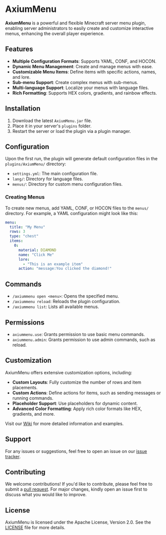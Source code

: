 # AxiumMenu

**AxiumMenu** is a powerful and flexible Minecraft server menu plugin, enabling server administrators to easily create and customize interactive menus, enhancing the overall player experience.

## Features

- **Multiple Configuration Formats**: Supports YAML, CONF, and HOCON.
- **Dynamic Menu Management**: Create and manage menus with ease.
- **Customizable Menu Items**: Define items with specific actions, names, and lore.
- **Sub-menu Support**: Create complex menus with sub-menus.
- **Multi-language Support**: Localize your menus with language files.
- **Rich Formatting**: Supports HEX colors, gradients, and rainbow effects.

## Installation

1. Download the latest `AxiumMenu.jar` file.
2. Place it in your server's `plugins` folder.
3. Restart the server or load the plugin via a plugin manager.

## Configuration

Upon the first run, the plugin will generate default configuration files in the `plugins/AxiumMenu/` directory:

- `settings.yml`: The main configuration file.
- `lang/`: Directory for language files.
- `menus/`: Directory for custom menu configuration files.

### Creating Menus

To create new menus, add YAML, CONF, or HOCON files to the `menus/` directory. For example, a YAML configuration might look like this:

```yaml
menu:
  title: "My Menu"
  rows: 3
  type: "chest"
  items:
    0:
      material: DIAMOND
      name: "Click Me"
      lore:
        - "This is an example item"
      action: "message:You clicked the diamond!"
```

## Commands

- `/axiummenu open <menu>`: Opens the specified menu.
- `/axiummenu reload`: Reloads the plugin configuration.
- `/axiummenu list`: Lists all available menus.

## Permissions

- `axiummenu.use`: Grants permission to use basic menu commands.
- `axiummenu.admin`: Grants permission to use admin commands, such as reload.

## Customization

AxiumMenu offers extensive customization options, including:

- **Custom Layouts**: Fully customize the number of rows and item placements.
- **Custom Actions**: Define actions for items, such as sending messages or running commands.
- **Placeholder Support**: Use placeholders for dynamic content.
- **Advanced Color Formatting**: Apply rich color formats like HEX, gradients, and more.

Visit our [Wiki](https://github.com/Artaphy/AxiumMenu/wiki) for more detailed information and examples.

## Support

For any issues or suggestions, feel free to open an issue on our [issue tracker](https://github.com/Artaphy/AxiumMenu/issues).

## Contributing

We welcome contributions! If you'd like to contribute, please feel free to submit a [pull request](https://github.com/Artaphy/AxiumMenu/pulls). For major changes, kindly open an issue first to discuss what you would like to improve.

## License

AxiumMenu is licensed under the Apache License, Version 2.0. See the [LICENSE](https://github.com/Artaphy/AxiumMenu/blob/master/LICENSE) file for more details.
